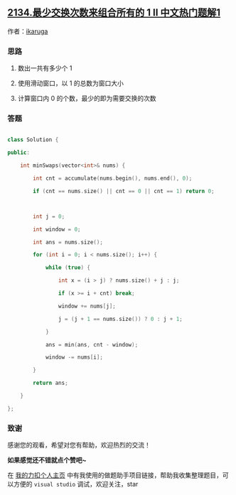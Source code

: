 ## [2134.最少交换次数来组合所有的 1 II 中文热门题解1](https://leetcode.cn/problems/minimum-swaps-to-group-all-1s-together-ii/solutions/100000/minimum-swaps-to-group-all-by-ikaruga-9tz3)

作者：[ikaruga](https://leetcode.cn/u/ikaruga)

### 思路
1. 数出一共有多少个 1
2. 使用滑动窗口，以 1 的总数为窗口大小
3. 计算窗口内 0 的个数，最少的即为需要交换的次数

### 答题
```C++ []
class Solution {
public:
    int minSwaps(vector<int>& nums) {
        int cnt = accumulate(nums.begin(), nums.end(), 0);
        if (cnt == nums.size() || cnt == 0 || cnt == 1) return 0;

        int j = 0;
        int window = 0;
        int ans = nums.size();
        for (int i = 0; i < nums.size(); i++) {
            while (true) {
                int x = (i > j) ? nums.size() + j : j;
                if (x >= i + cnt) break;
                window += nums[j];
                j = (j + 1 == nums.size()) ? 0 : j + 1;
            }
            ans = min(ans, cnt - window);
            window -= nums[i];
        }
        return ans;
    }
};
```



### 致谢

感谢您的观看，希望对您有帮助，欢迎热烈的交流！  

**如果感觉还不错就点个赞吧~**

在 [我的力扣个人主页](https://leetcode-cn.com/u/ikaruga/) 中有我使用的做题助手项目链接，帮助我收集整理题目，可以方便的 `visual studio` 调试，欢迎关注，star

